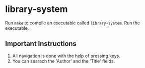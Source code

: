 # library-system

Run `make` to compile an executable called `library-system`. Run the executable.

## Important Instructions

1. All navigation is done with the help of pressing keys.
2. You can searach the 'Author' and the 'Title' fields.
